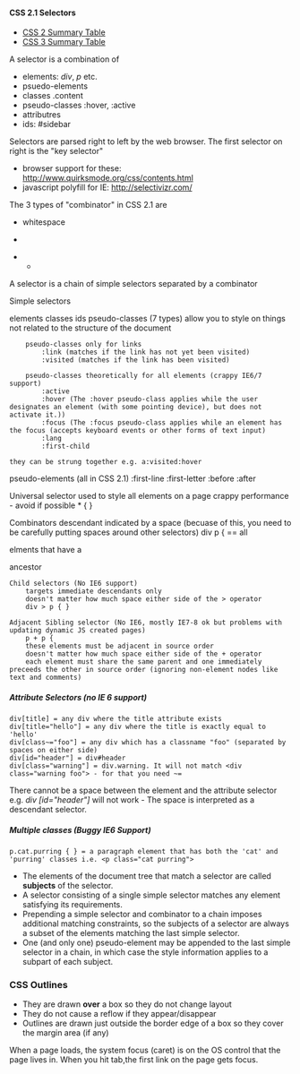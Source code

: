#### CSS 2.1 Selectors

* [CSS 2 Summary Table](http://www.w3.org/TR/CSS2/selector.html#pattern-matching)
* [CSS 3 Summary Table](http://www.w3.org/TR/css3-selectors/#selectors)

A selector is a combination of

* elements: *div*, *p* etc.
* psuedo-elements
* classes .content
* pseudo-classes :hover, :active
* attributres
* ids: #sidebar

Selectors are parsed right to left by the web browser. The first selector on right is the "key selector"

* browser support for these: http://www.quirksmode.org/css/contents.html
* javascript polyfill for IE: http://selectivizr.com/

The 3 types of "combinator" in CSS 2.1 are

* whitespace
* >
* +

A selector is a chain of simple selectors separated by a combinator

Simple selectors

elements
classes
ids
pseudo-classes (7 types)
	allow you to style on things not related to the structure of the document

		pseudo-classes only for links
			:link (matches if the link has not yet been visited)
			:visited (matches if the link has been visited)

		pseudo-classes theoretically for all elements (crappy IE6/7 support)
			:active
			:hover (The :hover pseudo-class applies while the user designates an element (with some pointing device), but does not activate it.))
			:focus (The :focus pseudo-class applies while an element has the focus (accepts keyboard events or other forms of text input)
			:lang
			:first-child

	they can be strung together e.g. a:visited:hover

pseudo-elements (all in CSS 2.1)
	:first-line
	:first-letter
	:before
	:after

Universal selector
	used to style all elements on a page
	crappy performance - avoid if possible
	* { }

Combinators
	descendant
		indicated by a space (becuase  of this, you need to be carefully putting spaces around other selectors)
		div p { == all <p> elments that have a <div> ancestor

	Child selectors (No IE6 support)
		targets immediate descendants only
		doesn't matter how much space either side of the > operator
		div > p { }

	Adjacent Sibling selector (No IE6, mostly IE7-8 ok but problems with updating dynamic JS created pages)
		p + p {
		these elements must be adjacent in source order
		doesn't matter how much space either side of the + operator
		each element must share the same parent and one immediately preceeds the other in source order (ignoring non-element nodes like text and comments)

##### Attribute Selectors (no IE 6 support)

	div[title] = any div where the title attribute exists
	div[title="hello"] = any div where the title is exactly equal to 'hello'
	div[class~="foo"] = any div which has a classname "foo" (separated by spaces on either side)
	div[id="header"] = div#header
	div[class="warning"] = div.warning. It will not match <div class="warning foo"> - for that you need ~=

There cannot be a space between the element and the attribute selector e.g. *div [id="header"]* will not work - The space is interpreted as a descendant selector.

##### Multiple classes (Buggy IE6 Support)

	p.cat.purring { } = a paragraph element that has both the 'cat' and 'purring' classes i.e. <p class="cat purring">


* The elements of the document tree that match a selector are called **subjects** of the selector.
* A selector consisting of a single simple selector matches any element satisfying its requirements.
* Prepending a simple selector and combinator to a chain imposes additional matching constraints, so the subjects of a selector are always a subset of the elements matching the last simple selector.
* One (and only one) pseudo-element may be appended to the last simple selector in a chain, in which case the style information applies to a subpart of each subject.

### CSS Outlines

* They are drawn **over** a box so they do not change layout
* They do not cause a reflow if they appear/disappear
* Outlines are drawn just outside the border edge of a box so they cover the margin area (if any)

When a page loads, the system focus (caret) is on the OS control that the page lives in. When you hit tab,the first link on the page gets focus.

